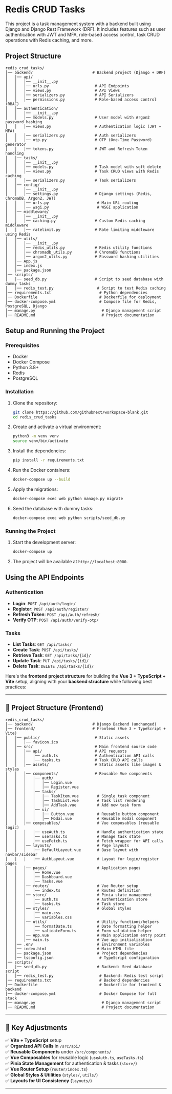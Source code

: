 # Redis CRUD Tasks

This project is a task management system with a backend built using Django and Django Rest Framework (DRF). It includes features such as user authentication with JWT and MFA, role-based access control, task CRUD operations with Redis caching, and more.

## Project Structure

```
redis_crud_tasks/
│── backend/                          # Backend project (Django + DRF)
│   │── api/
│   │   │── __init__.py
│   │   │── urls.py                    # API Endpoints
│   │   │── views.py                   # API Views
│   │   │── serializers.py             # API Serializers
│   │   │── permissions.py             # Role-based access control (RBAC)
│   │── authentication/
│   │   │── __init__.py
│   │   │── models.py                  # User model with Argon2 password hashing
│   │   │── views.py                   # Authentication logic (JWT + MFA)
│   │   │── serializers.py             # Auth serializers
│   │   │── otp.py                     # OTP (One-Time Password) generator
│   │   │── tokens.py                  # JWT and Refresh Token handling
│   │── tasks/
│   │   │── __init__.py
│   │   │── models.py                  # Task model with soft delete
│   │   │── views.py                   # Task CRUD views with Redis caching
│   │   │── serializers.py             # Task serializers
│   │── config/
│   │   │── __init__.py
│   │   │── settings.py                # Django settings (Redis, ChromaDB, Argon2, JWT)
│   │   │── urls.py                     # Main URL routing
│   │   │── wsgi.py                     # WSGI application
│   │── middleware/
│   │   │── __init__.py
│   │   │── caching.py                 # Custom Redis caching middleware
│   │   │── ratelimit.py               # Rate limiting middleware using Redis
│   │── utils/
│   │   │── __init__.py
│   │   │── redis_utils.py             # Redis utility functions
│   │   │── chromadb_utils.py          # ChromaDB functions
│   │   │── argon2_utils.py            # Password hashing utilities
│   │── App.js
│   │── index.js
│   │── package.json
│── scripts/
│   │── seed_db.py                     # Script to seed database with dummy tasks
│   │── redis_test.py                   # Script to test Redis caching
│── requirements.txt                     # Python dependencies
│── Dockerfile                           # Dockerfile for deployment
│── docker-compose.yml                   # Compose file for Redis, PostgreSQL, Django
│── manage.py                             # Django management script
│── README.md                             # Project documentation
```

## Setup and Running the Project

### Prerequisites

- Docker
- Docker Compose
- Python 3.8+
- Redis
- PostgreSQL

### Installation

1. Clone the repository:
   ```sh
   git clone https://github.com/githubnext/workspace-blank.git
   cd redis_crud_tasks
   ```

2. Create and activate a virtual environment:
   ```sh
   python3 -m venv venv
   source venv/bin/activate
   ```

3. Install the dependencies:
   ```sh
   pip install -r requirements.txt
   ```

4. Run the Docker containers:
   ```sh
   docker-compose up --build
   ```

5. Apply the migrations:
   ```sh
   docker-compose exec web python manage.py migrate
   ```

6. Seed the database with dummy tasks:
   ```sh
   docker-compose exec web python scripts/seed_db.py
   ```

### Running the Project

1. Start the development server:
   ```sh
   docker-compose up
   ```

2. The project will be available at `http://localhost:8000`.

## Using the API Endpoints

### Authentication

- **Login**: `POST /api/auth/login/`
- **Register**: `POST /api/auth/register/`
- **Refresh Token**: `POST /api/auth/refresh/`
- **Verify OTP**: `POST /api/auth/verify-otp/`

### Tasks

- **List Tasks**: `GET /api/tasks/`
- **Create Task**: `POST /api/tasks/`
- **Retrieve Task**: `GET /api/tasks/{id}/`
- **Update Task**: `PUT /api/tasks/{id}/`
- **Delete Task**: `DELETE /api/tasks/{id}/`

Here's the **frontend project structure** for building the **Vue 3 + TypeScript + Vite** setup, aligning with your **backend structure** while following best practices:

---

## **📂 Project Structure (Frontend)**
```
redis_crud_tasks/
│── backend/                          # Django Backend (unchanged)
│── frontend/                         # Frontend (Vue 3 + TypeScript + Vite)
│   │── public/                        # Static assets
│   │   │── favicon.ico
│   │── src/                           # Main frontend source code
│   │   │── api/                       # API requests
│   │   │   │── auth.ts                # Authentication API calls
│   │   │   │── tasks.ts               # Task CRUD API calls
│   │   │── assets/                    # Static assets like images & styles
│   │   │── components/                # Reusable Vue components
│   │   │   │── auth/
│   │   │   │   │── Login.vue
│   │   │   │   │── Register.vue
│   │   │   │── tasks/
│   │   │   │   │── TaskItem.vue        # Single task component
│   │   │   │   │── TaskList.vue        # Task list rendering
│   │   │   │   │── AddTask.vue         # Add new task form
│   │   │   │── ui/
│   │   │   │   │── Button.vue          # Reusable button component
│   │   │   │   │── Modal.vue           # Reusable modal component
│   │   │── composables/                # Vue composables (reusable logic)
│   │   │   │── useAuth.ts              # Handle authentication state
│   │   │   │── useTasks.ts             # Manage task state
│   │   │   │── useFetch.ts             # Fetch wrapper for API calls
│   │   │── layouts/                    # Page layouts
│   │   │   │── DefaultLayout.vue       # Base layout with navbar/sidebar
│   │   │   │── AuthLayout.vue          # Layout for login/register pages
│   │   │── pages/                      # Application pages
│   │   │   │── Home.vue
│   │   │   │── Dashboard.vue
│   │   │   │── Tasks.vue
│   │   │── router/                     # Vue Router setup
│   │   │   │── index.ts                # Routes definition
│   │   │── store/                      # Pinia state management
│   │   │   │── auth.ts                 # Authentication store
│   │   │   │── tasks.ts                # Task store
│   │   │── styles/                     # Global styles
│   │   │   │── main.css
│   │   │   │── variables.css
│   │   │── utils/                      # Utility functions/helpers
│   │   │   │── formatDate.ts           # Date formatting helper
│   │   │   │── validateForm.ts         # Form validation helper
│   │   │── App.vue                     # Main application entry point
│   │   │── main.ts                     # Vue app initialization
│   │── .env                            # Environment variables
│   │── index.html                      # Main HTML file
│   │── package.json                    # Project dependencies
│   │── tsconfig.json                    # TypeScript configuration
│── scripts/
│   │── seed_db.py                      # Backend: Seed database script
│   │── redis_test.py                    # Backend: Redis test script
│── requirements.txt                     # Backend dependencies
│── Dockerfile                           # Dockerfile for frontend & backend
│── docker-compose.yml                   # Docker Compose for full stack
│── manage.py                             # Django management script
│── README.md                             # Project documentation
```

---

## **🔹 Key Adjustments**
✅ **Vite + TypeScript** setup  
✅ **Organized API Calls** in `/src/api/`  
✅ **Reusable Components** under `/src/components/`  
✅ **Vue Composables** for reusable logic (`useAuth.ts`, `useTasks.ts`)  
✅ **Pinia State Management** for authentication & tasks (`store/`)  
✅ **Vue Router Setup** (`router/index.ts`)  
✅ **Global Styles & Utilities** (`styles/`, `utils/`)  
✅ **Layouts for UI Consistency** (`layouts/`)  

---
